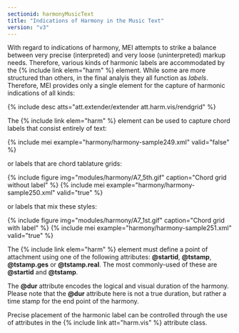 ```yaml
---
sectionid: harmonyMusicText
title: "Indications of Harmony in the Music Text"
version: "v3"
---
```


With regard to indications of harmony, MEI attempts to strike a balance between very precise (interpreted) and very loose (uninterpreted) markup needs. Therefore, various kinds of harmonic labels are accommodated by the {% include link elem="harm" %} element. While some are more structured than others, in the final analyis they all function as *labels*. Therefore, MEI provides only a single element for the capture of harmonic indications of all kinds:

{% include desc atts="att.extender/extender att.harm.vis/rendgrid" %} 

The {% include link elem="harm" %} element can be used to capture chord labels that consist entirely of text:

{% include mei example="harmony/harmony-sample249.xml" valid="false" %}

or labels that are chord tablature grids:

{% include figure img="modules/harmony/A7_5th.gif" caption="Chord grid without label" %}
{% include mei example="harmony/harmony-sample250.xml" valid="true" %}

or labels that mix these styles:

{% include figure img="modules/harmony/A7_1st.gif" caption="Chord grid with label" %}
{% include mei example="harmony/harmony-sample251.xml" valid="true" %}

The {% include link elem="harm" %} element must define a point of attachment using one of the following attributes: **@startid**, **@tstamp**, **@tstamp.ges** or **@tstamp.real**. The most commonly-used of these are **@startid** and **@tstamp**.

The **@dur** attribute encodes the logical and visual duration of the harmony. Please note that the **@dur** attribute here is not a true duration, but rather a time stamp for the end point of the harmony.

Precise placement of the harmonic label can be controlled through the use of attributes in the {% include link att="harm.vis" %} attribute class.
